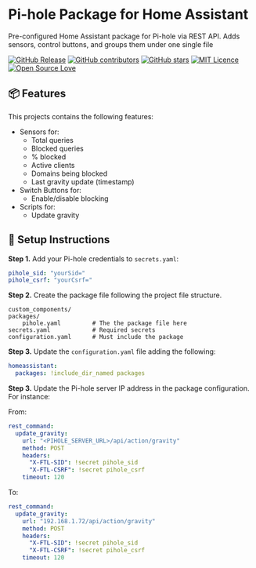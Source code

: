 # Pi-hole Package for Home Assistant

Pre-configured Home Assistant package for Pi-hole via REST API. Adds sensors, control buttons, and groups them under one single file

[![GitHub Release](https://img.shields.io/github/release/thiagodnf/pi-hole-package-for-home-assistant.svg)](https://github.com/thiagodnf/pi-hole-package-for-home-assistant/releases/latest)
[![GitHub contributors](https://img.shields.io/github/contributors/thiagodnf/pi-hole-package-for-home-assistant.svg)](https://github.com/thiagodnf/pi-hole-package-for-home-assistant/graphs/contributors)
[![GitHub stars](https://img.shields.io/github/stars/thiagodnf/pi-hole-package-for-home-assistant.svg)](https://github.com/almende/thiagodnf/pi-hole-package-for-home-assistant)
[![MIT Licence](https://badges.frapsoft.com/os/mit/mit.svg?v=103)](https://opensource.org/licenses/mit-license.php)
[![Open Source Love](https://badges.frapsoft.com/os/v1/open-source.svg?v=103)](https://github.com/ellerbrock/open-source-badges/)


## 📦 Features

This projects contains the following features:

- Sensors for:
  - Total queries
  - Blocked queries
  - % blocked
  - Active clients
  - Domains being blocked
  - Last gravity update (timestamp)
- Switch Buttons for:
  - Enable/disable blocking 
- Scripts for:
  - Update gravity

## 🔧 Setup Instructions

**Step 1.** Add your Pi-hole credentials to `secrets.yaml`:

```yaml
pihole_sid: "yourSid="
pihole_csrf: "yourCsrf="
```

**Step 2.** Create the package file following the project file structure.

```
custom_components/
packages/
    pihole.yaml         # The the package file here
secrets.yaml            # Required secrets
configuration.yaml      # Must include the package
```

**Step 3.** Update the `configuration.yaml` file adding the following:

```yaml
homeassistant:
  packages: !include_dir_named packages
```

**Step 3.** Update the Pi-hole server IP address in the package configuration. For instance:

From:

```yaml
rest_command:
  update_gravity:
    url: "<PIHOLE_SERVER_URL>/api/action/gravity"
    method: POST
    headers:
      "X-FTL-SID": !secret pihole_sid
      "X-FTL-CSRF": !secret pihole_csrf
    timeout: 120
```

To:

```yaml
rest_command:
  update_gravity:
    url: "192.168.1.72/api/action/gravity"
    method: POST
    headers:
      "X-FTL-SID": !secret pihole_sid
      "X-FTL-CSRF": !secret pihole_csrf
    timeout: 120
```

